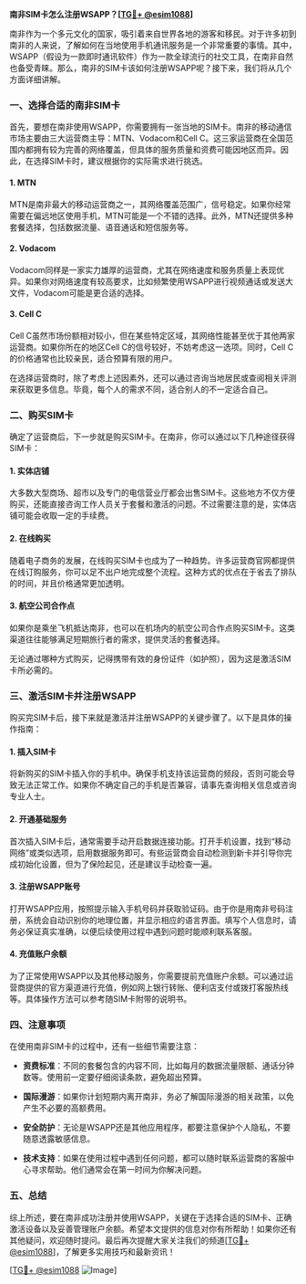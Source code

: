 **南非SIM卡怎么注册WSAPP？[[TG💪+ @esim1088](https://t.me/s/esim1088)]**

南非作为一个多元文化的国家，吸引着来自世界各地的游客和移民。对于许多初到南非的人来说，了解如何在当地使用手机通讯服务是一个非常重要的事情。其中，WSAPP（假设为一款即时通讯软件）作为一款全球流行的社交工具，在南非自然也备受青睐。那么，南非的SIM卡该如何注册WSAPP呢？接下来，我们将从几个方面详细讲解。

### 一、选择合适的南非SIM卡

首先，要想在南非使用WSAPP，你需要拥有一张当地的SIM卡。南非的移动通信市场主要由三大运营商主导：MTN、Vodacom和Cell C。这三家运营商在全国范围内都拥有较为完善的网络覆盖，但具体的服务质量和资费可能因地区而异。因此，在选择SIM卡时，建议根据你的实际需求进行挑选。

#### 1. MTN
MTN是南非最大的移动运营商之一，其网络覆盖范围广，信号稳定。如果你经常需要在偏远地区使用手机，MTN可能是一个不错的选择。此外，MTN还提供多种套餐选择，包括数据流量、语音通话和短信服务等。

#### 2. Vodacom
Vodacom同样是一家实力雄厚的运营商，尤其在网络速度和服务质量上表现优异。如果你对网络速度有较高要求，比如频繁使用WSAPP进行视频通话或发送大文件，Vodacom可能是更合适的选择。

#### 3. Cell C
Cell C虽然市场份额相对较小，但在某些特定区域，其网络性能甚至优于其他两家运营商。如果你所在的地区Cell C的信号较好，不妨考虑这一选项。同时，Cell C的价格通常也比较亲民，适合预算有限的用户。

在选择运营商时，除了考虑上述因素外，还可以通过咨询当地居民或查阅相关评测来获取更多信息。毕竟，每个人的需求不同，适合别人的不一定适合自己。

### 二、购买SIM卡

确定了运营商后，下一步就是购买SIM卡。在南非，你可以通过以下几种途径获得SIM卡：

#### 1. 实体店铺
大多数大型商场、超市以及专门的电信营业厅都会出售SIM卡。这些地方不仅方便购买，还能直接咨询工作人员关于套餐和激活的问题。不过需要注意的是，实体店铺可能会收取一定的手续费。

#### 2. 在线购买
随着电子商务的发展，在线购买SIM卡也成为了一种趋势。许多运营商官网都提供在线订购服务，你可以足不出户地完成整个流程。这种方式的优点在于省去了排队的时间，并且价格通常更加透明。

#### 3. 航空公司合作点
如果你是乘坐飞机抵达南非，也可以在机场内的航空公司合作点购买SIM卡。这类渠道往往能够满足短期旅行者的需求，提供灵活的套餐选择。

无论通过哪种方式购买，记得携带有效的身份证件（如护照），因为这是激活SIM卡所必需的。

### 三、激活SIM卡并注册WSAPP

购买完SIM卡后，接下来就是激活并注册WSAPP的关键步骤了。以下是具体的操作指南：

#### 1. 插入SIM卡
将新购买的SIM卡插入你的手机中。确保手机支持该运营商的频段，否则可能会导致无法正常工作。如果你不确定自己的手机是否兼容，请事先查询相关信息或咨询专业人士。

#### 2. 开通基础服务
首次插入SIM卡后，通常需要手动开启数据连接功能。打开手机设置，找到“移动网络”或类似选项，启用数据服务即可。有些运营商会自动检测到新卡并引导你完成初始化设置，但为了保险起见，还是建议手动检查一遍。

#### 3. 注册WSAPP账号
打开WSAPP应用，按照提示输入手机号码并获取验证码。由于你是用南非号码注册，系统会自动识别你的地理位置，并显示相应的语言界面。填写个人信息时，请务必保证真实准确，以便后续使用过程中遇到问题时能顺利联系客服。

#### 4. 充值账户余额
为了正常使用WSAPP以及其他移动服务，你需要提前充值账户余额。可以通过运营商提供的官方渠道进行充值，例如网上银行转账、便利店支付或拨打客服热线等。具体操作方法可以参考随SIM卡附带的说明书。

### 四、注意事项

在使用南非SIM卡的过程中，还有一些细节需要注意：

- **资费标准**：不同的套餐包含的内容不同，比如每月的数据流量限额、通话分钟数等。使用前一定要仔细阅读条款，避免超出预算。
  
- **国际漫游**：如果你计划短期内离开南非，务必了解国际漫游的相关政策，以免产生不必要的高额费用。

- **安全防护**：无论是WSAPP还是其他应用程序，都要注意保护个人隐私，不要随意透露敏感信息。

- **技术支持**：如果在使用过程中遇到任何问题，都可以随时联系运营商的客服中心寻求帮助。他们通常会在第一时间为你解决问题。

### 五、总结

综上所述，要在南非成功注册并使用WSAPP，关键在于选择合适的SIM卡、正确激活设备以及妥善管理账户余额。希望本文提供的信息对你有所帮助！如果你还有其他疑问，欢迎随时提问。最后再次提醒大家关注我们的频道[[TG💪+ @esim1088](https://t.me/s/esim1088)]，了解更多实用技巧和最新资讯！

[[TG💪+ @esim1088](https://t.me/s/esim1088) ![Image](https://i.postimg.cc/4NQfJmqS/Snipaste-2025-05-13-00-14-12.png)]
